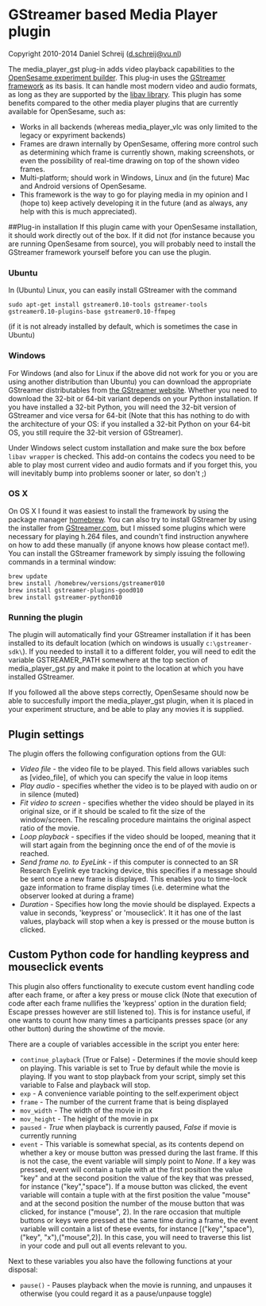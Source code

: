# GStreamer based Media Player plugin

Copyright 2010-2014 Daniel Schreij (<d.schreij@vu.nl>)

The media_player_gst plug-in adds video playback capabilities to the [OpenSesame experiment builder][opensesame]. This plug-in uses the [GStreamer framework][gst] as its basis. It can handle most modern video and audio formats, as long as they are supported by the [libav library][libav]. This plugin has some benefits compared to the other media player plugins that are currently available for OpenSesame, such as:

- Works in all backends (whereas media_player_vlc was only limited to the legacy or expyriment backends)
- Frames are drawn internally by OpenSesame, offering more control such as determining which frame is currently shown, making screenshots, or even the possibility of real-time drawing on top of the shown video frames.
- Multi-platform; should work in Windows, Linux and (in the future) Mac and Android versions of OpenSesame.
- This framework is the way to go for playing media in my opinion and I (hope to) keep actively developing it in the future (and as always, any help with this is much appreciated).

##Plug-in installation
If this plugin came with your OpenSesame installation, it should work directly out of the box. If it did not (for instance because you are running OpenSesame from source), you will probably need to install the GStreamer framework yourself before you can use the plugin. 

### Ubuntu 

In (Ubuntu) Linux, you can easily install GStreamer with the command

    sudo apt-get install gstreamer0.10-tools gstreamer-tools gstreamer0.10-plugins-base gstreamer0.10-ffmpeg 

(if it is not already installed by default, which is sometimes the case in Ubuntu)

### Windows

For Windows (and also for Linux if the above did not work for you or you are using another distribution than Ubuntu) you can download the appropriate GStreamer distributables from [the GStreamer website][gst-dl]. Whether you need to download the 32-bit or 64-bit variant depends on your Python installation. If you have installed a 32-bit Python, you will need the 32-bit version of GStreamer and vice versa for 64-bit (Note that this has nothing to do with the architecture of your OS: if you installed a 32-bit Python on your 64-bit OS, you still require the 32-bit version of GStreamer). 

Under Windows select custom installation and make sure the box before `libav wrapper` is checked. This add-on contains the codecs you need to be able to play most current video and audio formats and if you forget this, you will inevitably bump into problems sooner or later, so don't ;)

### OS X

On OS X I found it was easiest to install the framework by using the package manager [homebrew][homebrew-home]. You can also try to install GStreamer by using the installer from [GStreamer.com][gst-dl], but I missed some plugins which were necessary for playing h.264 files, and coundn't find instruction anywhere on how to add these manually (if anyone knows how please contact me!). You can install the GStreamer framework by simply issuing the following commands in a terminal window:

    brew update
    brew install /homebrew/versions/gstreamer010
    brew install gstreamer-plugins-good010
    brew install gstreamer-python010

### Running the plugin

The plugin will automatically find your GStreamer installation if it has been installed to its default location (which on windows is usually `c:\gstreamer-sdk\`). If you needed to install it to a different folder, you will need to edit the variable GSTREAMER_PATH somewhere at the top section of media_player_gst.py and make it point to the location at which you have installed GStreamer.

If you followed all the above steps correctly, OpenSesame should now be able to succesfully import the media_player_gst plugin, when it is placed in your experiment structure, and be able to play any movies it is supplied.

## Plugin settings
The plugin offers the following configuration options from the GUI:

- *Video file* - the video file to be played. This field allows variables such as [video_file], of which you can specify the value in loop items
- *Play audio* - specifies whether the video is to be played with audio on or in silence (muted)
- *Fit video to screen* - specifies whether the video should be played in its original size, or if it should be scaled to fit the size of the window/screen. The rescaling procedure maintains the original aspect ratio of the movie.
- *Loop playback* - specifies if the video should be looped, meaning that it will start again from the beginning once the end of of the movie is reached.
- *Send frame no. to EyeLink* - if this computer is connected to an SR Research Eyelink eye tracking device, this specifies if a message should be sent once a new frame is displayed. This enables you to time-lock gaze information to frame display times (i.e. determine what the observer looked at during a frame)
- *Duration* - Specifies how long the movie should be displayed. Expects a value in seconds, 'keypress' or 'mouseclick'. It it has one of the last values, playback will stop when a key is pressed or the mouse button is clicked.

## Custom Python code for handling keypress and mouseclick events
This plugin also offers functionality to execute custom event handling code after each frame, or after a key press or mouse click (Note that execution of code after each frame nullifies the 'keypress' option in the duration field; Escape presses however are still listened to). This is for instance useful, if one wants to count how many times a participants presses space (or any other button) during the showtime of the movie.

There are a couple of variables accessible in the script you enter here:
- `continue_playback` (True or False) - Determines if the movie should keep on playing. This variable is set to True by default while the movie is playing. If you want to stop playback from your script, simply set this variable to False and playback will stop.
- `exp` - A convenience variable pointing to the self.experiment object
- `frame` - The number of the current frame that is being displayed
- `mov_width` - The width of the movie in px
- `mov_height` - The height of the movie in px
- `paused` - *True* when playback is currently paused, *False* if movie is currently running
- `event` - This variable is somewhat special, as its contents depend on whether a key or mouse button was pressed during the last frame. If this is not the case, the event variable will simply point to *None*. If a key was pressed, event will contain a tuple with at the first position the value "key" and at the second position the value of the key that was pressed, for instance ("key","space"). If a mouse button was clicked, the event variable will contain a tuple with at the first position the value "mouse" and at the second position the number of the mouse button that was clicked, for instance ("mouse", 2). In the rare occasion that multiple buttons or keys were pressed at the same time during a frame, the event variable will contain a list of these events, for instance [("key","space"),("key", "x"),("mouse",2)]. In this case, you will need to traverse this list in your code and pull out all events relevant to you.

Next to these variables you also have the following functions at your disposal:

- `pause()` - Pauses playback when the movie is running, and unpauses it otherwise (you could regard it as a pause/unpause toggle)

[opensesame]: http://www.cogsci.nl/opensesame
[gst]: http://www.gstreamer.com/
[gst-dl]: http://docs.gstreamer.com/display/GstSDK/Installing+the+SDK
[libav]: http://libav.org/
[homebrew-home]: http://brew.sh/

